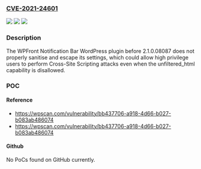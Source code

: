 ### [CVE-2021-24601](https://cve.mitre.org/cgi-bin/cvename.cgi?name=CVE-2021-24601)
![](https://img.shields.io/static/v1?label=Product&message=WPFront%20Notification%20Bar&color=blue)
![](https://img.shields.io/static/v1?label=Version&message=2.1.0.08087%3C%202.1.0.08087%20&color=brighgreen)
![](https://img.shields.io/static/v1?label=Vulnerability&message=CWE-79%20Cross-site%20Scripting%20(XSS)&color=brighgreen)

### Description

The WPFront Notification Bar WordPress plugin before 2.1.0.08087 does not properly sanitise and escape its settings, which could allow high privilege users to perform Cross-Site Scripting attacks even when the unfiltered_html capability is disallowed.

### POC

#### Reference
- https://wpscan.com/vulnerability/bb437706-a918-4d66-b027-b083ab486074
- https://wpscan.com/vulnerability/bb437706-a918-4d66-b027-b083ab486074

#### Github
No PoCs found on GitHub currently.

